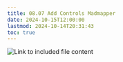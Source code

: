 ```yaml
---
title: 08.07 Add Controls Madmapper
date: 2024-10-15T12:00:00
lastmod: 2024-10-14T20:31:43
toc: true
---
```


![Link to included file content](../../../../video/projection-mapping/)
